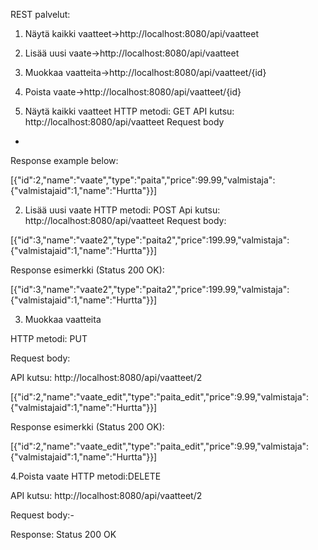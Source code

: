 REST palvelut:

1. Näytä kaikki vaatteet->http://localhost:8080/api/vaatteet
2. Lisää uusi vaate->http://localhost:8080/api/vaatteet
3. Muokkaa vaatteita->http://localhost:8080/api/vaatteet/{id}
4. Poista vaate->http://localhost:8080/api/vaatteet/{id}


1. Näytä kaikki vaatteet
HTTP metodi: GET 
API kutsu: http://localhost:8080/api/vaatteet
Request body
-
Response example below:

[{"id":2,"name":"vaate","type":"paita","price":99.99,"valmistaja":{"valmistajaid":1,"name":"Hurtta"}}]

2. Lisää uusi vaate
HTTP metodi: POST
Api kutsu: http://localhost:8080/api/vaatteet
Request body:

[{"id":3,"name":"vaate2","type":"paita2","price":199.99,"valmistaja":{"valmistajaid":1,"name":"Hurtta"}}]

Response esimerkki (Status 200 OK):

[{"id":3,"name":"vaate2","type":"paita2","price":199.99,"valmistaja":{"valmistajaid":1,"name":"Hurtta"}}]

3. Muokkaa vaatteita

HTTP metodi: PUT

Request body:

API kutsu: http://localhost:8080/api/vaatteet/2

[{"id":2,"name":"vaate_edit","type":"paita_edit","price":9.99,"valmistaja":{"valmistajaid":1,"name":"Hurtta"}}]

Response esimerkki (Status 200 OK):

[{"id":2,"name":"vaate_edit","type":"paita_edit","price":9.99,"valmistaja":{"valmistajaid":1,"name":"Hurtta"}}]

4.Poista vaate
HTTP metodi:DELETE

API kutsu: http://localhost:8080/api/vaatteet/2

Request body:-

Response: Status 200 OK